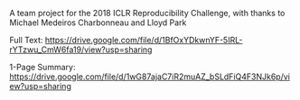 A team project for the 2018 ICLR Reproducibility Challenge, with thanks to Michael Medeiros Charbonneau and Lloyd Park

Full Text: https://drive.google.com/file/d/1BfOxYDkwnYF-5IRL-rYTzwu_CmW6fa19/view?usp=sharing

1-Page Summary: https://drive.google.com/file/d/1wG87ajaC7iR2muAZ_bSLdFiQ4F3NJk6p/view?usp=sharing
